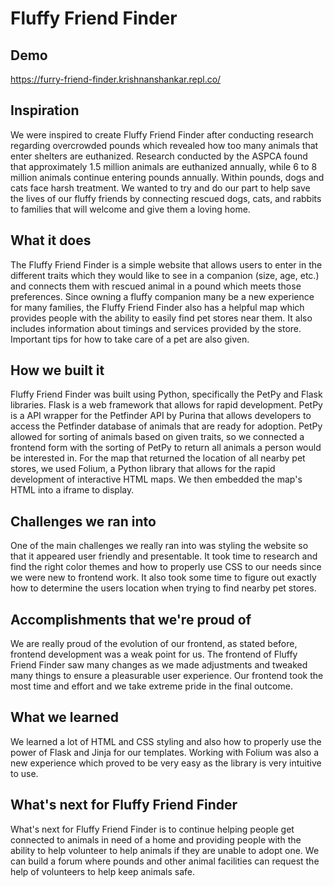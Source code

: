 # Fluffy Friend Finder

## Demo
https://furry-friend-finder.krishnanshankar.repl.co/

## Inspiration
We were inspired to create Fluffy Friend Finder after conducting research regarding overcrowded pounds which revealed how too many animals that enter shelters are euthanized. Research conducted by the ASPCA found that approximately 1.5 million animals are euthanized annually, while 6 to 8 million animals continue entering pounds annually. Within pounds, dogs and cats face harsh treatment. We wanted to try and do our part to help save the lives of our fluffy friends by connecting rescued dogs, cats, and rabbits to families that will welcome and give them a loving home.

## What it does
The Fluffy Friend Finder is a simple website that allows users to enter in the different traits which they would like to see in a companion (size, age, etc.) and connects them with rescued animal in a pound which meets those preferences. Since owning a fluffy companion many be a new experience for many families, the Fluffy Friend Finder also has a helpful map which provides people with the ability to easily find pet stores near them. It also includes information about timings and services provided by the store. Important tips for how to take care of a pet are also given.

## How we built it
Fluffy Friend Finder was built using Python, specifically the PetPy and Flask libraries. Flask is a web framework that allows for rapid development. PetPy is a API wrapper for the Petfinder API by Purina that allows developers to access the Petfinder database of animals that are ready for adoption. PetPy allowed for sorting of animals based on given traits, so we connected a frontend form with the sorting of PetPy to return all animals a person would be interested in. For the map that returned the location of all nearby pet stores, we used Folium, a Python library that allows for the rapid development of interactive HTML maps. We then embedded the map's HTML into a iframe to display.

## Challenges we ran into
One of the main challenges we really ran into was styling the website so that it appeared user friendly and presentable. It took time to research and find the right color themes and how to properly use CSS to our needs since we were new to frontend work. It also took some time to figure out exactly how to determine the users location when trying to find nearby pet stores.

## Accomplishments that we're proud of
We are really proud of the evolution of our frontend, as stated before, frontend development was a weak point for us. The frontend of Fluffy Friend Finder saw many changes as we made adjustments and tweaked many things to ensure a pleasurable user experience. Our frontend took the most time and effort and we take extreme pride in the final outcome. 

## What we learned
We learned a lot of HTML and CSS styling and also how to properly use the power of Flask and Jinja for our templates. Working with Folium was also a new experience which proved to be very easy as the library is very intuitive to use.

## What's next for Fluffy Friend Finder
What's next for Fluffy Friend Finder is to continue helping people get connected to animals in need of a home and providing people with the ability to help volunteer to help animals if they are unable to adopt one. We can build a forum where pounds and other animal facilities can request the help of volunteers to help keep animals safe.

